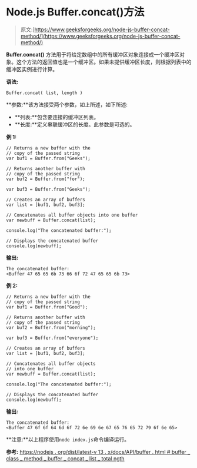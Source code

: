 # Node.js Buffer.concat()方法

> 原文:[https://www.geeksforgeeks.org/node-js-buffer-concat-method/](https://www.geeksforgeeks.org/node-js-buffer-concat-method/)

**Buffer.concat()** 方法用于将给定数组中的所有缓冲区对象连接成一个缓冲区对象。这个方法的返回值也是一个缓冲区。如果未提供缓冲区长度，则根据列表中的缓冲区实例进行计算。

**语法:**

```
Buffer.concat( list, length )
```

**参数:**该方法接受两个参数，如上所述，如下所述:

*   **列表:**包含要连接的缓冲区列表。
*   **长度:**定义串联缓冲区的长度。此参数是可选的。

**例 1:**

```
// Returns a new buffer with the
// copy of the passed string
var buf1 = Buffer.from("Geeks");

// Returns another buffer with
// copy of the passed string
var buf2 = Buffer.from("for");

var buf3 = Buffer.from("Geeks");

// Creates an array of buffers
var list = [buf1, buf2, buf3];

// Concatenates all buffer objects into one buffer
var newbuff = Buffer.concat(list);

console.log("The concatenated buffer:");

// Displays the concatenated buffer
console.log(newbuff); 
```

**输出:**

```
The concatenated buffer:
<Buffer 47 65 65 6b 73 66 6f 72 47 65 65 6b 73>
```

**例 2:**

```
// Returns a new buffer with the
// copy of the passed string
var buf1 = Buffer.from("Good");

// Returns another buffer with
// copy of the passed string
var buf2 = Buffer.from("morning");

var buf3 = Buffer.from("everyone");

// Creates an array of buffers
var list = [buf1, buf2, buf3];

// Concatenates all buffer objects
// into one buffer
var newbuff = Buffer.concat(list);

console.log("The concatenated buffer:");

// Displays the concatenated buffer
console.log(newbuff); 
```

**输出:**

```
The concatenated buffer:
<Buffer 47 6f 6f 64 6d 6f 72 6e 69 6e 67 65 76 65 72 79 6f 6e 65>

```

**注意:**以上程序使用`node index.js`命令编译运行。

**参考:**
[https://nodejs . org/dist/latest-v 13 . x/docs/API/buffer . html # buffer _ class _ method _ buffer _ concat _ list _ total ngth](https://nodejs.org/dist/latest-v13.x/docs/api/buffer.html#buffer_class_method_buffer_concat_list_totallength)
